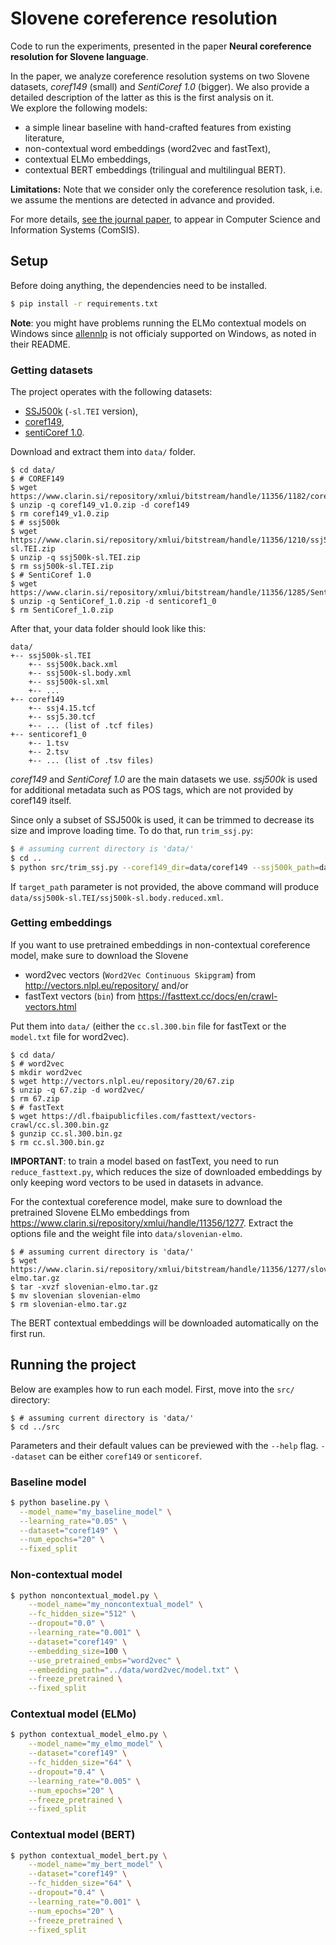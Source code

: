 # Slovene coreference resolution
Code to run the experiments, presented in the paper **Neural coreference resolution for Slovene language**.

In the paper, we analyze coreference resolution systems on two Slovene datasets, _coref149_ (small) and 
_SentiCoref 1.0_ (bigger). We also provide a detailed description of the latter as this is the first 
analysis on it.  
We explore the following models:
- a simple linear baseline with hand-crafted features from existing literature,
- non-contextual word embeddings (word2vec and fastText),
- contextual ELMo embeddings,
- contextual BERT embeddings (trilingual and multilingual BERT).

**Limitations:** Note that we consider only the coreference resolution task, i.e. we assume the mentions are detected in advance and provided.

For more details, [see the journal paper](https://doi.org/10.2298/CSIS201120060K),
to appear in Computer Science and Information Systems (ComSIS).

## Setup

Before doing anything, the dependencies need to be installed.  
```bash
$ pip install -r requirements.txt
```

**Note**: you might have problems running the ELMo contextual models on Windows since [allennlp](https://github.com/allenai/allennlp#installation) is not officialy supported on Windows, as noted in their README.

### Getting datasets

The project operates with the following datasets: 
- [SSJ500k](https://www.clarin.si/repository/xmlui/handle/11356/1210) (`-sl.TEI` version), 
- [coref149](https://www.clarin.si/repository/xmlui/handle/11356/1182),
- [sentiCoref 1.0](https://www.clarin.si/repository/xmlui/handle/11356/1285).

Download and extract them into `data/` folder. 
```shell
$ cd data/
$ # COREF149
$ wget https://www.clarin.si/repository/xmlui/bitstream/handle/11356/1182/coref149_v1.0.zip
$ unzip -q coref149_v1.0.zip -d coref149
$ rm coref149_v1.0.zip
$ # ssj500k
$ wget https://www.clarin.si/repository/xmlui/bitstream/handle/11356/1210/ssj500k-sl.TEI.zip
$ unzip -q ssj500k-sl.TEI.zip
$ rm ssj500k-sl.TEI.zip
$ # SentiCoref 1.0
$ wget https://www.clarin.si/repository/xmlui/bitstream/handle/11356/1285/SentiCoref_1.0.zip
$ unzip -q SentiCoref_1.0.zip -d senticoref1_0
$ rm SentiCoref_1.0.zip
```

After that, your data folder should look like this:
```
data/
+-- ssj500k-sl.TEI
    +-- ssj500k.back.xml
    +-- ssj500k-sl.body.xml
    +-- ssj500k-sl.xml
    +-- ...
+-- coref149
    +-- ssj4.15.tcf
    +-- ssj5.30.tcf
    +-- ... (list of .tcf files)
+-- senticoref1_0
    +-- 1.tsv
    +-- 2.tsv
    +-- ... (list of .tsv files)
```

_coref149_ and _SentiCoref 1.0_ are the main datasets we use.
_ssj500k_ is used for additional metadata such as POS tags, which are not provided by coref149 itself.

Since only a subset of SSJ500k is used, it can be trimmed to decrease its size and improve loading time. 
To do that, run `trim_ssj.py`:
```bash
$ # assuming current directory is 'data/'
$ cd ..
$ python src/trim_ssj.py --coref149_dir=data/coref149 --ssj500k_path=data/ssj500k-sl.TEI/ssj500k-sl.body.xml --target_path=data/ssj500k-sl.TEI/ssj500k-sl.body.reduced.xml
```

If `target_path` parameter is not provided, the above command will produce 
`data/ssj500k-sl.TEI/ssj500k-sl.body.reduced.xml`.

### Getting embeddings
If you want to use pretrained embeddings in non-contextual coreference model, make sure to download the Slovene
- word2vec vectors (`Word2Vec Continuous Skipgram`) from http://vectors.nlpl.eu/repository/ and/or
- fastText vectors (`bin`) from https://fasttext.cc/docs/en/crawl-vectors.html

Put them into `data/` (either the `cc.sl.300.bin` file for fastText or the `model.txt` file for word2vec).
```shell
$ cd data/
$ # word2vec
$ mkdir word2vec
$ wget http://vectors.nlpl.eu/repository/20/67.zip
$ unzip -q 67.zip -d word2vec/
$ rm 67.zip
$ # fastText
$ wget https://dl.fbaipublicfiles.com/fasttext/vectors-crawl/cc.sl.300.bin.gz
$ gunzip cc.sl.300.bin.gz
$ rm cc.sl.300.bin.gz
```

**IMPORTANT**: to train a model based on fastText, you need to run `reduce_fasttext.py`, which reduces the 
size of downloaded embeddings by only keeping word vectors to be used in datasets in advance.


For the contextual coreference model, make sure to download the pretrained Slovene ELMo embeddings from 
https://www.clarin.si/repository/xmlui/handle/11356/1277. 
Extract the options file and the weight file into `data/slovenian-elmo`.
```shell
$ # assuming current directory is 'data/'
$ wget https://www.clarin.si/repository/xmlui/bitstream/handle/11356/1277/slovenian-elmo.tar.gz
$ tar -xvzf slovenian-elmo.tar.gz
$ mv slovenian slovenian-elmo
$ rm slovenian-elmo.tar.gz
```

The BERT contextual embeddings will be downloaded automatically on the first run.


## Running the project

Below are examples how to run each model. First, move into the `src/` directory:
```shell
$ # assuming current directory is 'data/'
$ cd ../src
```

Parameters and their default values can be previewed with the `--help` flag. 
`--dataset` can be either `coref149` or `senticoref`.

### Baseline model

```bash
$ python baseline.py \
  --model_name="my_baseline_model" \
  --learning_rate="0.05" \
  --dataset="coref149" \
  --num_epochs="20" \
  --fixed_split
```

### Non-contextual model

```bash
$ python noncontextual_model.py \
    --model_name="my_noncontextual_model" \
    --fc_hidden_size="512" \
    --dropout="0.0" \
    --learning_rate="0.001" \
    --dataset="coref149" \
    --embedding_size=100 \
    --use_pretrained_embs="word2vec" \
    --embedding_path="../data/word2vec/model.txt" \
    --freeze_pretrained \
    --fixed_split
```

### Contextual model (ELMo)

```bash
$ python contextual_model_elmo.py \
    --model_name="my_elmo_model" \
    --dataset="coref149" \
    --fc_hidden_size="64" \
    --dropout="0.4" \
    --learning_rate="0.005" \
    --num_epochs="20" \
    --freeze_pretrained \
    --fixed_split
```

### Contextual model (BERT)

```bash
$ python contextual_model_bert.py \
    --model_name="my_bert_model" \
    --dataset="coref149" \
    --fc_hidden_size="64" \
    --dropout="0.4" \
    --learning_rate="0.001" \
    --num_epochs="20" \
    --freeze_pretrained \
    --fixed_split
```



